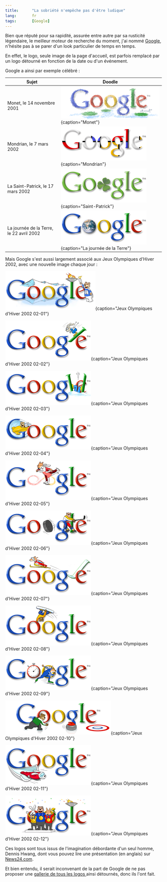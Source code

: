 ```yaml
---
title:      "La sobriété n'empêche pas d'être ludique"
lang:       fr
tags:       [Google]
---
```





Bien que réputé pour sa rapidité, assurée entre autre par sa rusticité légendaire, le meilleur moteur de recherche du moment, j'ai nommé [Google](http://www.google.com/), n'hésite pas à se parer d'un look particulier de temps en temps.

En effet, le logo, seule image de la page d'accueil, est parfois remplacé par un logo détourné en fonction de la date ou d'un événement.

Google a ainsi par exemple célébré :

| Sujet                                    | Doodle                                                                       |
|------------------------------------------|------------------------------------------------------------------------------|
| Monet, le 14 novembre 2001               | ![](google-doodle-monet.png){caption="Monet"}                                |
| Mondrian, le 7 mars 2002                 | ![](google-doodle-mondrian.png){caption="Mondrian"}                          |
| La Saint-Patrick, le 17 mars 2002        | ![](google-doodle-saint-patrick.png){caption="Saint-Patrick"}                |
| La journée de la Terre, le 22 avril 2002 | ![](google-doodle-journee-de-la-terre.png){caption="La journée de la Terre"} |

Mais Google s'est aussi largement associé aux Jeux Olympiques d'Hiver 2002, avec une nouvelle image chaque jour :

![](google-doodle-jeux-olympiques-hiver-2002-1.png){caption="Jeux Olympiques d'Hiver 2002 02-01"}

![](google-doodle-jeux-olympiques-hiver-2002-2.png){caption="Jeux Olympiques d'Hiver 2002 02-02"}

![](google-doodle-jeux-olympiques-hiver-2002-3.png){caption="Jeux Olympiques d'Hiver 2002 02-03"}

![](google-doodle-jeux-olympiques-hiver-2002-4.png){caption="Jeux Olympiques d'Hiver 2002 02-04"}

![](google-doodle-jeux-olympiques-hiver-2002-5.png){caption="Jeux Olympiques d'Hiver 2002 02-05"}

![](google-doodle-jeux-olympiques-hiver-2002-6.png){caption="Jeux Olympiques d'Hiver 2002 02-06"}

![](google-doodle-jeux-olympiques-hiver-2002-7.png){caption="Jeux Olympiques d'Hiver 2002 02-07"}

![](google-doodle-jeux-olympiques-hiver-2002-8.png){caption="Jeux Olympiques d'Hiver 2002 02-08"}

![](google-doodle-jeux-olympiques-hiver-2002-9.png){caption="Jeux Olympiques d'Hiver 2002 02-09"}

![](google-doodle-jeux-olympiques-hiver-2002-10.png){caption="Jeux Olympiques d'Hiver 2002 02-10"}

![](google-doodle-jeux-olympiques-hiver-2002-11.png){caption="Jeux Olympiques d'Hiver 2002 02-11"}

![](google-doodle-jeux-olympiques-hiver-2002-12.png){caption="Jeux Olympiques d'Hiver 2002 02-12"}


Ces logos sont tous issus de l'imagination débordante d'un seul homme, Dennis Hwang, dont vous pouvez lire une présentation (en anglais) sur [News24.com](http://www.news24.com/News24/Technology/Infotech/0,1113,2-13-45_1152390,00.html).

Et bien entendu, il serait inconvenant de la part de Google de ne pas proposer une [gallerie de tous les logos ](http://www.google.com/holidaylogos.html) ainsi détournés, donc ils l'ont fait.
